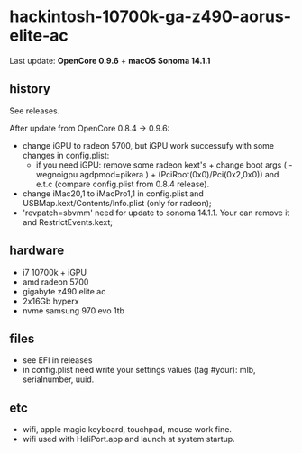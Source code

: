 # hackintosh-10700k-ga-z490-aorus-elite-ac

Last update: **OpenCore 0.9.6** + **macOS Sonoma 14.1.1**

## history
See releases. 

After update from OpenCore 0.8.4 -> 0.9.6:
- change iGPU to radeon 5700, but iGPU work successufy with some changes in config.plist:
  - if you need iGPU: remove some radeon kext's + change boot args (  -wegnoigpu agdpmod=pikera ) + (PciRoot(0x0)/Pci(0x2,0x0)) and e.t.c
   (compare config.plist from 0.8.4 release).
- change iMac20,1 to iMacPro1,1 in config.plist and USBMap.kext/Contents/Info.plist (only for radeon);
- 'revpatch=sbvmm' need for update to sonoma 14.1.1. Your can remove it and RestrictEvents.kext;


## hardware
- i7 10700k + iGPU
- amd radeon 5700
- gigabyte z490 elite ac
- 2x16Gb hyperx
- nvme samsung 970 evo 1tb

## files
- see EFI in releases
- in config.plist need write your settings values (tag #your): mlb, serialnumber, uuid.

## etc
- wifi, apple magic keyboard, touchpad, mouse work fine.
- wifi used with HeliPort.app and launch at system startup.
